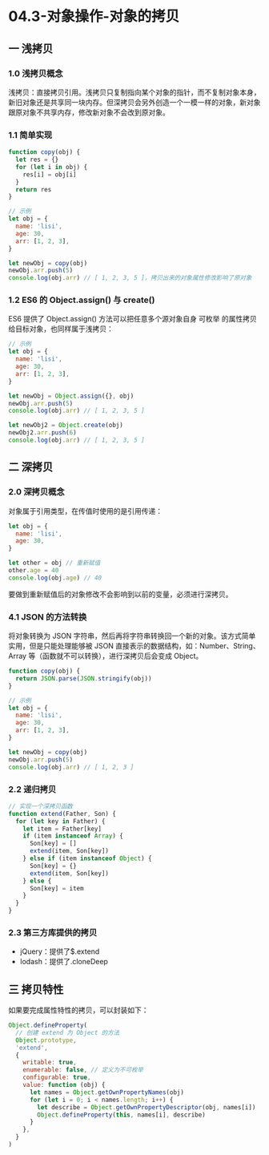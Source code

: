 # 04.3-对象操作-对象的拷贝

## 一 浅拷贝

### 1.0 浅拷贝概念

浅拷贝：直接拷贝引用。浅拷贝只复制指向某个对象的指针，而不复制对象本身，新旧对象还是共享同一块内存。但深拷贝会另外创造一个一模一样的对象，新对象跟原对象不共享内存，修改新对象不会改到原对象。

### 1.1 简单实现

```js
function copy(obj) {
  let res = {}
  for (let i in obj) {
    res[i] = obj[i]
  }
  return res
}

// 示例
let obj = {
  name: 'lisi',
  age: 30,
  arr: [1, 2, 3],
}

let newObj = copy(obj)
newObj.arr.push(5)
console.log(obj.arr) // [ 1, 2, 3, 5 ]，拷贝出来的对象属性修改影响了原对象
```

### 1.2 ES6 的 Object.assign() 与 create()

ES6 提供了 Object.assign() 方法可以把任意多个源对象自身 可枚举 的属性拷贝给目标对象，也同样属于浅拷贝：

```js
// 示例
let obj = {
  name: 'lisi',
  age: 30,
  arr: [1, 2, 3],
}

let newObj = Object.assign({}, obj)
newObj.arr.push(5)
console.log(obj.arr) // [ 1, 2, 3, 5 ]

let newObj2 = Object.create(obj)
newObj2.arr.push(6)
console.log(obj.arr) // [ 1, 2, 3, 5 ]
```

## 二 深拷贝

### 2.0 深拷贝概念

对象属于引用类型，在传值时使用的是引用传递：

```js
let obj = {
  name: 'lisi',
  age: 30,
}

let other = obj // 重新赋值
other.age = 40
console.log(obj.age) // 40
```

要做到重新赋值后的对象修改不会影响到以前的变量，必须进行深拷贝。

### 4.1 JSON 的方法转换

将对象转换为 JSON 字符串，然后再将字符串转换回一个新的对象。该方式简单实用，但是只能处理能够被 JSON 直接表示的数据结构，如：Number、String、Array 等（函数就不可以转换），进行深拷贝后会变成 Object。

```js
function copy(obj) {
  return JSON.parse(JSON.stringify(obj))
}

// 示例
let obj = {
  name: 'lisi',
  age: 30,
  arr: [1, 2, 3],
}

let newObj = copy(obj)
newObj.arr.push(5)
console.log(obj.arr) // [ 1, 2, 3 ]
```

### 2.2 递归拷贝

```js
// 实现一个深拷贝函数
function extend(Father, Son) {
  for (let key in Father) {
    let item = Father[key]
    if (item instanceof Array) {
      Son[key] = []
      extend(item, Son[key])
    } else if (item instanceof Object) {
      Son[key] = {}
      extend(item, Son[key])
    } else {
      Son[key] = item
    }
  }
}
```

### 2.3 第三方库提供的拷贝

- jQuery：提供了\$.extend
- lodash：提供了.cloneDeep

## 三 拷贝特性

如果要完成属性特性的拷贝，可以封装如下：

```js
Object.defineProperty(
  // 创建 extend 为 Object 的方法
  Object.prototype,
  'extend',
  {
    writable: true,
    enumerable: false, // 定义为不可枚举
    configurable: true,
    value: function (obj) {
      let names = Object.getOwnPropertyNames(obj)
      for (let i = 0; i < names.length; i++) {
        let describe = Object.getOwnPropertyDescriptor(obj, names[i])
        Object.defineProperty(this, names[i], describe)
      }
    },
  }
)
```
